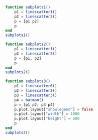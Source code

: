 ```julia
function subplots1()
    p1 = linescatter1()
    p2 = linescatter2()
    p = [p1 p2]
    p
end
subplots1()
```


<div id="a5519bb3-e0da-422d-9b20-567bc3cd590b" class="plotly-graph-div"></div>

<script>
    window.PLOTLYENV=window.PLOTLYENV || {};
    window.PLOTLYENV.BASE_URL="https://plot.ly";
    Plotly.newPlot('a5519bb3-e0da-422d-9b20-567bc3cd590b', [{"mode":"markers","xaxis":"x1","y":[10,15,13,17],"type":"scatter","yaxis":"y1","x":[1,2,3,4]},{"mode":"lines","xaxis":"x1","y":[16,5,11,9],"type":"scatter","yaxis":"y1","x":[2,3,4,5]},{"mode":"lines+markers","xaxis":"x1","y":[12,9,15,12],"type":"scatter","yaxis":"y1","x":[1,2,3,4]},{"x":[1,2,3,4,5],"mode":"markers","xaxis":"x2","y":[1,6,3,6,1],"type":"scatter","name":"Team A","text":["A-1","A-2","A-3","A-4","A-5"],"yaxis":"y2","marker":{"size":12}},{"x":[1.0,2.0,3.0,4.0,5.0],"mode":"markers","xaxis":"x2","y":[4,1,7,1,4],"type":"scatter","name":"Team B","text":["B-a","B-b","B-c","B-d","B-e"],"yaxis":"y2","marker":{"size":12}}],
               {"xaxis1":{"domain":[0.0,0.45],"anchor":"y1"},"yaxis1":{"domain":[0.0,1.0],"anchor":"x1"},"xaxis2":{"range":[0.75,5.25],"domain":[0.55,1.0],"anchor":"y2"},"annotations":[{"yanchor":"bottom","xanchor":"center","y":1.0,"font":{"size":16},"showarrow":false,"yref":"paper","text":"Data Labels Hover","xref":"paper","x":0.775}],"margin":{"l":50,"b":60,"r":50,"t":60},"yaxis2":{"range":[0,8],"domain":[0.0,1.0],"anchor":"x2"}}, {showLink: false});

 </script>



```julia
function subplots2()
    p1 = linescatter1()
    p2 = linescatter2()
    p = [p1, p2]
    p
end
subplots2()
```


<div id="12050d33-9e3a-494b-ac29-dcc2c092f0da" class="plotly-graph-div"></div>

<script>
    window.PLOTLYENV=window.PLOTLYENV || {};
    window.PLOTLYENV.BASE_URL="https://plot.ly";
    Plotly.newPlot('12050d33-9e3a-494b-ac29-dcc2c092f0da', [{"mode":"markers","xaxis":"x1","y":[10,15,13,17],"type":"scatter","yaxis":"y1","x":[1,2,3,4]},{"mode":"lines","xaxis":"x1","y":[16,5,11,9],"type":"scatter","yaxis":"y1","x":[2,3,4,5]},{"mode":"lines+markers","xaxis":"x1","y":[12,9,15,12],"type":"scatter","yaxis":"y1","x":[1,2,3,4]},{"x":[1,2,3,4,5],"mode":"markers","xaxis":"x2","y":[1,6,3,6,1],"type":"scatter","name":"Team A","text":["A-1","A-2","A-3","A-4","A-5"],"yaxis":"y2","marker":{"size":12}},{"x":[1.0,2.0,3.0,4.0,5.0],"mode":"markers","xaxis":"x2","y":[4,1,7,1,4],"type":"scatter","name":"Team B","text":["B-a","B-b","B-c","B-d","B-e"],"yaxis":"y2","marker":{"size":12}}],
               {"xaxis1":{"domain":[0.0,1.0],"anchor":"y1"},"yaxis1":{"domain":[0.6375,1.0],"anchor":"x1"},"xaxis2":{"range":[0.75,5.25],"domain":[0.0,1.0],"anchor":"y2"},"annotations":[{"yanchor":"bottom","xanchor":"center","y":0.36250000000000004,"font":{"size":16},"showarrow":false,"yref":"paper","text":"Data Labels Hover","xref":"paper","x":0.5}],"margin":{"l":50,"b":60,"r":50,"t":60},"yaxis2":{"range":[0,8],"domain":[5.551115123125783e-17,0.36250000000000004],"anchor":"x2"}}, {showLink: false});

 </script>



```julia
function subplots3()
    p1 = linescatter6()
    p2 = linescatter2()
    p3 = linescatter3()
    p4 = batman()
    p = [p1 p2; p3 p4]
    p.plot.layout["showlegend"] = false
    p.plot.layout["width"] = 1000
    p.plot.layout["height"] = 600
    p
end
subplots3()
```


<div id="5dc48954-4c7d-4fe6-a7ec-8f954ac9cb05" class="plotly-graph-div"></div>

<script>
    window.PLOTLYENV=window.PLOTLYENV || {};
    window.PLOTLYENV.BASE_URL="https://plot.ly";
    Plotly.newPlot('5dc48954-4c7d-4fe6-a7ec-8f954ac9cb05', [{"x":[52698,43117],"mode":"markers","xaxis":"x1","y":[53,31],"type":"scatter","name":"North America","text":["United States","Canada"],"yaxis":"y1","marker":{"color":"rgb(164, 194, 244)","line":{"color":"white","width":0.5},"size":12}},{"x":[39317,37236,35650,30066,29570,27159,23557,21046,18007],"mode":"markers","xaxis":"x1","y":[33,20,13,19,27,19,49,44,38],"type":"scatter","name":"Europe","text":["Germany","Britain","France","Spain","Italy","Czech Rep.","Greece","Poland","Portugal"],"yaxis":"y1","marker":{"color":"rgb(255, 217, 102)","size":12}},{"x":[42952,37037,33106,17478,9813,5253,4692,3899],"mode":"markers","xaxis":"x1","y":[23,42,54,89,14,99,93,70],"type":"scatter","name":"Asia/Pacific","text":["Australia","Japan","South Korea","Malaysia","China","Indonesia","Philippines","India"],"yaxis":"y1","marker":{"color":"rgb(234, 153, 153)","size":12}},{"x":[19097,18601,15595,13546,12026,7434,5419],"mode":"markers","xaxis":"x1","y":[43,47,56,80,86,93,80],"type":"scatter","name":"Latin America","text":["Chile","Argentina","Mexico","Venezuela","Venezuela","El Salvador","Bolivia"],"yaxis":"y1","marker":{"color":"rgb(142, 124, 195)","size":12}},{"x":[1,2,3,4,5],"mode":"markers","xaxis":"x2","y":[1,6,3,6,1],"type":"scatter","name":"Team A","text":["A-1","A-2","A-3","A-4","A-5"],"yaxis":"y2","marker":{"size":12}},{"x":[1.0,2.0,3.0,4.0,5.0],"mode":"markers","xaxis":"x2","y":[4,1,7,1,4],"type":"scatter","name":"Team B","text":["B-a","B-b","B-c","B-d","B-e"],"yaxis":"y2","marker":{"size":12}},{"xaxis":"x3","textposition":"top center","text":["A-1","A-2","A-3","A-4","A-5"],"yaxis":"y3","x":[1,2,3,4,5],"textfont":{"family":"Raleway, sans-serif"},"mode":"markers+text","name":"Team A","marker":{"size":12},"y":[1,6,3,6,1],"type":"scatter"},{"xaxis":"x3","textposition":"bottom center","text":["B-a","B-b","B-c","B-d","B-e"],"yaxis":"y3","x":[1.0,2.0,3.0,4.0,5.0],"textfont":{"family":"Times New Roman"},"mode":"markers+text","name":"Team B","marker":{"size":12},"y":[4,1,7,1,4],"type":"scatter"},{"showlegend":false,"x":[-3.0,-3.1,-3.2,-3.3,-3.4,-3.5,-3.6,-3.7,-3.8,-3.9,-4.0,-4.1,-4.2,-4.3,-4.4,-4.5,-4.6,-4.7,-4.8,-4.9,-5.0,-5.1,-5.2,-5.3,-5.4,-5.5,-5.6,-5.7,-5.8,-5.9,-6.0,-6.1,-6.2,-6.3,-6.4,-6.5,-6.6,-6.7,-6.8,-6.9,-7.0,0.0,3.0,3.1,3.2,3.3,3.4,3.5,3.6,3.7,3.8,3.9,4.0,4.1,4.2,4.3,4.4,4.5,4.6,4.7,4.8,4.9,5.0,5.1,5.2,5.3,5.4,5.5,5.6,5.7,5.8,5.9,6.0,6.1,6.2,6.3,6.4,6.5,6.6,6.7,6.8,6.9,7.0],"xaxis":"x4","y":[2.710523708715754,2.6897765630594064,2.6681798427897228,2.6457127429801117,2.622352892704861,2.598076211353316,2.572856746252052,2.5466664885849566,2.519475164005555,2.491249993600049,2.4619554199448697,2.431552791857877,2.4000000000000004,2.367251053652825,2.3332555866542055,2.2979582774493443,2.2612981642753573,2.223207831315932,2.183612434775485,2.142428528562855,2.099562636671296,2.054909501954889,2.008349916661711,1.9597480054583445,1.908947781541722,1.8557687223952257,1.7999999999999996,1.7413928274780042,1.679650109337036,1.6144121315860598,1.5452362609131385,1.4715672611476625,1.3926922979375933,1.3076696830622019,1.2152097324649567,1.1134612334371352,0.9995917534020515,0.8688486399734262,0.7119963311072637,0.5052782623950675,0.0,null,2.710523708715754,2.6897765630594064,2.6681798427897228,2.6457127429801117,2.622352892704861,2.598076211353316,2.572856746252052,2.5466664885849566,2.519475164005555,2.491249993600049,2.4619554199448697,2.431552791857877,2.4000000000000004,2.367251053652825,2.3332555866542055,2.2979582774493443,2.2612981642753573,2.223207831315932,2.183612434775485,2.142428528562855,2.099562636671296,2.054909501954889,2.008349916661711,1.9597480054583445,1.908947781541722,1.8557687223952257,1.7999999999999996,1.7413928274780042,1.679650109337036,1.6144121315860598,1.5452362609131385,1.4715672611476625,1.3926922979375933,1.3076696830622019,1.2152097324649567,1.1134612334371352,0.9995917534020515,0.8688486399734262,0.7119963311072637,0.5052782623950675,0.0],"type":"scatter","name":"wings 1","yaxis":"y4","marker":{"color":"black"}},{"showlegend":false,"x":[-4.0,-4.1,-4.2,-4.3,-4.4,-4.5,-4.6,-4.7,-4.8,-4.9,-5.0,-5.1,-5.2,-5.3,-5.4,-5.5,-5.6,-5.7,-5.8,-5.9,-6.0,-6.1,-6.2,-6.3,-6.4,-6.5,-6.6,-6.7,-6.8,-6.9,-7.0,0.0,4.0,4.1,4.2,4.3,4.4,4.5,4.6,4.7,4.8,4.9,5.0,5.1,5.2,5.3,5.4,5.5,5.6,5.7,5.8,5.9,6.0,6.1,6.2,6.3,6.4,6.5,6.6,6.7,6.8,6.9,7.0],"xaxis":"x4","y":[-2.4619554199448697,-2.431552791857877,-2.4000000000000004,-2.367251053652825,-2.3332555866542055,-2.2979582774493443,-2.2612981642753573,-2.223207831315932,-2.183612434775485,-2.142428528562855,-2.099562636671296,-2.054909501954889,-2.008349916661711,-1.9597480054583445,-1.908947781541722,-1.8557687223952257,-1.7999999999999996,-1.7413928274780042,-1.679650109337036,-1.6144121315860598,-1.5452362609131385,-1.4715672611476625,-1.3926922979375933,-1.3076696830622019,-1.2152097324649567,-1.1134612334371352,-0.9995917534020515,-0.8688486399734262,-0.7119963311072637,-0.5052782623950675,-0.0,null,-2.4619554199448697,-2.431552791857877,-2.4000000000000004,-2.367251053652825,-2.3332555866542055,-2.2979582774493443,-2.2612981642753573,-2.223207831315932,-2.183612434775485,-2.142428528562855,-2.099562636671296,-2.054909501954889,-2.008349916661711,-1.9597480054583445,-1.908947781541722,-1.8557687223952257,-1.7999999999999996,-1.7413928274780042,-1.679650109337036,-1.6144121315860598,-1.5452362609131385,-1.4715672611476625,-1.3926922979375933,-1.3076696830622019,-1.2152097324649567,-1.1134612334371352,-0.9995917534020515,-0.8688486399734262,-0.7119963311072637,-0.5052782623950675,-0.0],"type":"scatter","name":"wings 2","yaxis":"y4","marker":{"color":"black"}},{"showlegend":false,"x":[-1.0,-1.1,-1.2,-1.3,-1.4,-1.5,-1.6,-1.7,-1.8,-1.9,-2.0,-2.1,-2.2,-2.3,-2.4,-2.5,-2.6,-2.7,-2.8,-2.9,-3.0,0.0,1.0,1.1,1.2,1.3,1.4,1.5,1.6,1.7,1.8,1.9,2.0,2.1,2.2,2.3,2.4,2.5,2.6,2.7,2.8,2.9,3.0],"xaxis":"x4","y":[1.7000000000000002,1.6525015644561825,1.6100251257867602,1.5726280066714813,1.5404082057734576,1.5135083268962917,1.492121597166109,1.4765006004804806,1.4669697220176643,1.463942890050825,1.467949192431123,1.4796706911509938,1.5,1.530131584642934,1.57171431429143,1.6271243444677048,1.7000000000000006,1.796434624714726,1.9282202112918658,2.12550020016016,2.7,null,1.7000000000000002,1.6525015644561825,1.6100251257867602,1.5726280066714813,1.5404082057734576,1.5135083268962917,1.492121597166109,1.4765006004804806,1.4669697220176643,1.463942890050825,1.467949192431123,1.4796706911509938,1.5,1.530131584642934,1.57171431429143,1.6271243444677048,1.7000000000000006,1.796434624714726,1.9282202112918658,2.12550020016016,2.7],"type":"scatter","name":"Shoulders","yaxis":"y4","marker":{"color":"black"}},{"showlegend":false,"x":[0.0,-0.1,-0.2,-0.3,-0.4,-0.5,-0.6,-0.7,-0.8,-0.9,-1.0,-1.1,-1.2,-1.3,-1.4,-1.5,-1.6,-1.7,-1.8,-1.9,-2.0,-2.1,-2.2,-2.3,-2.4,-2.5,-2.6,-2.7,-2.8,-2.9,-3.0,-3.1,-3.2,-3.3,-3.4,-3.5,-3.6,-3.7,-3.8,-3.9,-4.0,0.0,0.0,0.1,0.2,0.3,0.4,0.5,0.6,0.7,0.8,0.9,1.0,1.1,1.2,1.3,1.4,1.5,1.6,1.7,1.8,1.9,2.0,2.1,2.2,2.3,2.4,2.5,2.6,2.7,2.8,2.9,3.0,3.1,3.2,3.3,3.4,3.5,3.6,3.7,3.8,3.9,4.0],"xaxis":"x4","y":[-3.0,-2.5150191965550235,-2.3036363636363637,-2.144038975327533,-2.0145454545454546,-1.906701868942834,-1.8162121337361046,-1.740606253128509,-1.678385921068547,-1.6286489265297437,-1.5909090909090908,-1.56501256289338,-1.5511131937958198,-1.549697162219418,-1.5616666791906502,-1.588520050761016,-1.6327272727272728,-1.6985844298729877,-1.7945454545454547,-1.942291923827751,-2.3636363636363638,-1.9150191965550236,-1.7400000000000002,-1.616766248054806,-1.5236363636363635,-1.4521564143973795,-1.3980303155542866,-1.358788071310327,-1.3329313756140015,-1.3195580174388346,-1.3181818181818183,-1.3286489265297439,-1.3511131937958198,-1.3860607985830544,-1.4343939519179227,-1.497610959851925,-1.5781818181818181,-1.6804026116911697,-1.812727272727273,-1.996837378373205,-2.4545454545454546,null,-3.0,-2.5150191965550235,-2.3036363636363637,-2.144038975327533,-2.0145454545454546,-1.906701868942834,-1.8162121337361046,-1.740606253128509,-1.678385921068547,-1.6286489265297437,-1.5909090909090908,-1.56501256289338,-1.5511131937958198,-1.549697162219418,-1.5616666791906502,-1.588520050761016,-1.6327272727272728,-1.6985844298729877,-1.7945454545454547,-1.942291923827751,-2.3636363636363638,-1.9150191965550236,-1.7400000000000002,-1.616766248054806,-1.5236363636363635,-1.4521564143973795,-1.3980303155542866,-1.358788071310327,-1.3329313756140015,-1.3195580174388346,-1.3181818181818183,-1.3286489265297439,-1.3511131937958198,-1.3860607985830544,-1.4343939519179227,-1.497610959851925,-1.5781818181818181,-1.6804026116911697,-1.812727272727273,-1.996837378373205,-2.4545454545454546],"type":"scatter","name":"Bottom","yaxis":"y4","marker":{"color":"black"}},{"showlegend":false,"x":[-0.0,-0.5,-0.8,-1.0,0.0,0.0,0.5,0.8,1.0],"xaxis":"x4","y":[1.7,1.7,2.6,0.9,null,1.7,1.7,2.6,0.9],"type":"scatter","name":"head","yaxis":"y4","marker":{"color":"black"}}],
               {"yaxis4":{"domain":[5.551115123125783e-17,0.36250000000000004],"anchor":"x4"},"height":600,"xaxis3":{"range":[0.75,5.25],"domain":[0.0,0.45],"anchor":"y3"},"yaxis2":{"range":[0,8],"domain":[0.6375,1.0],"anchor":"x2"},"xaxis4":{"domain":[0.55,1.0],"anchor":"y4"},"yaxis1":{"zeroline":false,"title":"Percent","domain":[0.6375,1.0],"anchor":"x1"},"annotations":[{"yanchor":"bottom","xanchor":"center","y":1.0,"font":{"size":16},"showarrow":false,"yref":"paper","text":"Quarter 1 Growth","xref":"paper","x":0.225},{"yanchor":"bottom","xanchor":"center","y":0.36250000000000004,"font":{"size":16},"showarrow":false,"yref":"paper","text":"Data Labels on the Plot","xref":"paper","x":0.225},{"yanchor":"bottom","xanchor":"center","y":1.0,"font":{"size":16},"showarrow":false,"yref":"paper","text":"Data Labels Hover","xref":"paper","x":0.775},{"yanchor":"bottom","xanchor":"center","y":0.36250000000000004,"font":{"size":16},"showarrow":false,"yref":"paper","text":"Batman","xref":"paper","x":0.775}],"showlegend":false,"xaxis1":{"showgrid":false,"zeroline":false,"title":"GDP per Capital","domain":[0.0,0.45],"anchor":"y1"},"yaxis3":{"range":[0,8],"domain":[5.551115123125783e-17,0.36250000000000004],"anchor":"x3"},"xaxis2":{"range":[0.75,5.25],"domain":[0.55,1.0],"anchor":"y2"},"margin":{"l":50,"b":60,"r":50,"t":60},"width":1000}, {showLink: false});

 </script>



